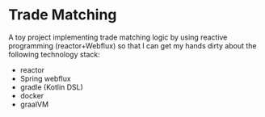 # Trade Matching

A toy project implementing trade matching logic by using reactive programming (reactor+Webflux) so that I can get my hands dirty about the following technology stack:
- reactor
- Spring webflux
- gradle (Kotlin DSL)
- docker
- graalVM
